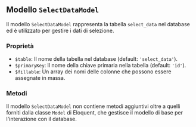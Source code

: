 ## Modello `SelectDataModel`

Il modello `SelectDataModel` rappresenta la tabella `select_data` nel database ed è utilizzato per gestire i dati di selezione.

### Proprietà

* `$table`: Il nome della tabella nel database (default: `'select_data'`).
* `$primaryKey`: Il nome della chiave primaria nella tabella (default: `'id'`).
* `$fillable`: Un array dei nomi delle colonne che possono essere assegnate in massa.

### Metodi

Il modello `SelectDataModel` non contiene metodi aggiuntivi oltre a quelli forniti dalla classe `Model` di Eloquent, che gestisce il modello di base per l'interazione con il database.

